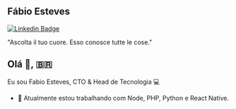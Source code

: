 ## Fábio Esteves
[![Linkedin Badge](https://img.shields.io/badge/-fabiomartineves-blue?style=flat-square&logo=Linkedin&logoColor=white&link=https://www.linkedin.com/in/fabiomartineves/)](https://www.linkedin.com/in/fabiomartineves/)

"Ascolta il tuo cuore. Esso conosce tutte le cose."

## Olá 👋, 🇧🇷
Eu sou Fabio Esteves, CTO & Head de Tecnologia 💻 

- 🔭 Atualmente estou trabalhando com Node, PHP, Python e React Native.

